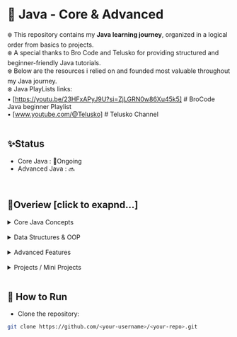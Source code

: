 # 🌿 Java - Core & Advanced 

❄️ This repository contains my **Java learning journey**, organized in a logical order from basics to projects.
<br>❄️  A special thanks to Bro Code and Telusko for providing structured and beginner-friendly Java tutorials.
<br>❄️ Below are the resources i relied on and founded most valuable throughout my Java journey. 
<br>❄️ Java PlayLists links: 
<br>▪️ [https://youtu.be/23HFxAPyJ9U?si=ZjLGRN0w86Xu45k5] # BroCode Java beginner Playlist
<br>▪️ [www.youtube.com/@Telusko] # Telusko Channel
<br>
<br>
## ✨Status
- Core Java : 🏃Ongoing
- Advanced Java :  🔜
<br>

## 🧋Overiew [click to exapnd...]

<details>
<summary>Core Java Concepts</summary>
<br>
<details>
  <summary><b>🍁Basics</b></summary>
<br>
  
- [ArithmeticOperations.java](src/concepts/basics/ArithmeticOperations.java)
- [MathExamples.java](src/concepts/basics/MathExamples.java)
- [UserInput.java](src/concepts/basics/UserInput.java)
- [Variable.java](src/concepts/basics/Variables.java)
- [VariableScope.java](src/concepts/basics/VariableScope.java)
- [InstanceStaticDemo.java](src/concepts/basics/InstanceStaticDemo.java)
  
<br>

</details>


<details>
  <summary><b>🍁Conditionals</b></summary>
<br>
  
- [EnhancedSwitches.java](src/concepts/conditionals/EnhancedSwitches.java)
- [IfStatement.java](src/concepts/conditionals/IfStatement.java)
- [NestedIf.java](src/concepts/conditionals/NestedIf.java)
- [SwitchStatement.java](src/concepts/conditionals/SwitchStatement.java)

<br>

</details>


<details>
  <summary><b>🍁Formatting</b></summary> 
<br>
  
- [PrintfPractice.java](src/concepts/formatting/PrintfPractice.java)

<br>

</details>


<details>
  <summary><b>🍁Operators</b></summary> 
  <br>
  
- [TernaryOperator.java](src/concepts/operators/TernaryOperator.java)
- [LogicalOperators.java](src/concepts/operators/LogicalOperators.java)

<br>


</details>

<details>
  <summary><b>🍁Randomization</b></summary> 
  <br>
  
- [RandomNumberGen.java](src/concepts/randomization/RandomNumberGen.java)

<br>


</details>


<details>
  <summary><b>🍁Math & Strings</b></summary> 
  <br>

- [StringMethods.java](src/concepts/strings/StringMethods.java)
- [SubstringMethod.java](src/concepts/strings/SubstringMethod.java)
- [StringBuilder.java](src/concepts/strings/StringBuilder.java)

</details>

<details>
  <summary><b>🍁Loops</b></summary> 
  <br>

- [WhileLoop.java](src/concepts/loops/WhileLoop.java)
- [ForLoops.java](src/concepts/loops/ForLoops.java)
- [BreakContinue.java](src/concepts/loops/BreakContinue.java)
- [NestedLoops.java](src/concepts/loops/NestedLoops.java)

</details>

<details>
  <summary><b>🍁Methods</b></summary>
  <br>

- [Methods.java](src/concepts/methods/Methods.java)
  
</details>

</details>
<br>

<details>
<summary>Data Structures & OOP</summary>
<br>

<details>
  <summary><b>🍁Arrays</b></summary> 
  <br>
  
- [ArraysBasics.java](src/datastructures/arrays/ArraysBasics.java)
- [ArrayUserInput.java](src/datastructures/arrays/ArrayUserInput.java)
- [ArraySearch.java](src/datastructures/arrays/ArraySearch.java)
- [VarArgsDemo.java](src/datastructures/arrays/VarArgsDemo.java)
- [TwoDArrays.java](src/datastructures/arrays/TwoDArrays.java)

</details>


<details>
  <summary><b>🍁Basic OOP</b></summary> 
  <br>

- [BasicOOP.java](src/oopconcepts/BasicOOP.java)

</details>


<details>
  <summary><b>🍁Constructors</b></summary> 
  <br>
  
- [ConstructorDemo.java](src/oopconcepts/constructors/ConstructorDemo.java)
  
</details>

  
</details>

<br>

<details>
<summary>Advanced Features</summary>
<br>

- Multithreading basics (coming soon)
- Synchronization (coming soon)
- Concurrency utilities (coming soon)

</details>

<br>

<details>
<summary>Projects / Mini Projects</summary>
<br>

<details>
  <summary><b>🍁Beginner</b></summary> 
  <br>
  
- [Calculator](src/projects/Calculator.java)
- [CICalculator](src/projects/CICalculator.java)
- [Weight Conversion](src/projects/WeightConvertor.java)
- [Temperature Converter](src/projects/TempConverter.java)
- [ML Game](src/projects/MadLibsGame.java)
  
</details>

<details>
  <summary><b>🍁Intermediate</b></summary> 
  <br>
  
- [NumberGuessingGame.java](src/projects/Beginner/NumberGuessingGame.java)
- [BankingProgram.java](src/projects/Intermediate/BankingProgram.java)
- [QuizGame.java](src/projects/Intermediate/QuizGame.java)
- [RockPaperScissors.java](src/projects/Intermediate/RockPaperScissors.java)
- [SlotMachine.java](src/projects/Intermediate/SlotMachine.java)
  
</details>


</details>

<br>

## 🚀 How to Run
- Clone the repository:
```bash
git clone https://github.com/<your-username>/<your-repo>.git
